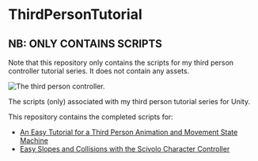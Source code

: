 # ThirdPersonTutorial
## NB: ONLY CONTAINS SCRIPTS
Note that this repository only contains the scripts for my third person controller tutorial series. It does not contain any assets.

![The third person controller.](ThirdPersonTutorial_Small.gif)


The scripts (only) associated with my third person tutorial series for Unity.

This repository contains the completed scripts for:
 - [An Easy Tutorial for a Third Person Animation and Movement State Machine](https://www.youtube.com/watch?v=GE6QjMtHV2M)
 - [Easy Slopes and Collisions with the Scivolo Character Controller](https://youtu.be/_ErL2bf5w5U)
